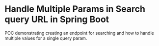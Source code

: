 # Handle Multiple Params in Search query URL in Spring Boot

POC demonstrating creating an endpoint for searching and how to handle multiple values for a single query param. 